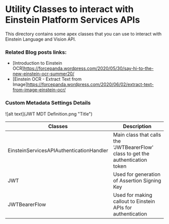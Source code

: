 # Utility Classes to interact with Einstein Platform Services APIs
This directory contains some apex classes that you can use to interact with Einstein Language and Vision API.

### Related Blog posts links:
- [Introduction to Einstein OCR]https://forcepanda.wordpress.com/2020/05/30/say-hi-to-the-new-einstein-ocr-summer20/
- [Einstein OCR - Extract Text from Image]https://forcepanda.wordpress.com/2020/06/02/extract-text-from-image-einstein-ocr/

### Custom Metadata Settings Details
![alt text](JWT MDT Definition.png "Title")

|Classes| Description
|-|-|
| EinsteinServicesAPIAuthenticationHandler | Main class that calls the 'JWTBearerFlow' class to get the authentication token | 
| JWT | Used for generation of Assertion Signing Key |
| JWTBearerFlow | Used for making callout to Einstein APIs for authentication |


